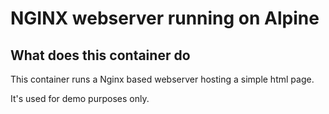# NGINX webserver running on Alpine

## What does this container do
This container runs a Nginx based webserver hosting a simple html page.

It's used for demo purposes only.
